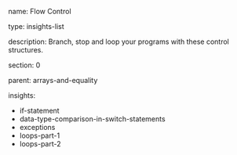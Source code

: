 name: Flow Control

type: insights-list

description: Branch, stop and loop your programs with these control structures.

section: 0

parent: arrays-and-equality

insights:
  - if-statement
  - data-type-comparison-in-switch-statements
  - exceptions
  - loops-part-1
  - loops-part-2
